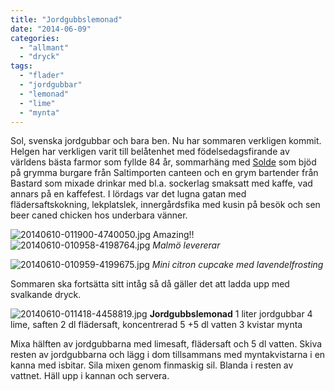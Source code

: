 ```yaml
---
title: "Jordgubbslemonad"
date: "2014-06-09"
categories: 
  - "allmant"
  - "dryck"
tags: 
  - "flader"
  - "jordgubbar"
  - "lemonad"
  - "lime"
  - "mynta"
---
```


Sol, svenska jordgubbar och bara ben. Nu har sommaren verkligen kommit. Helgen har verkligen varit till belåtenhet med födelsedagsfirande av världens bästa farmor som fyllde 84 år, sommarhäng med [Solde](https://solde.se) som bjöd på grymma burgare från Saltimporten canteen och en grym bartender från Bastard som mixade drinkar med bl.a. sockerlag smaksatt med kaffe, vad annars på en kaffefest. I lördags var det lugna gatan med flädersaftskokning, lekplatslek, innergårdsfika med kusin på besök och sen beer caned chicken hos underbara vänner.  
  
![20140610-011900-4740050.jpg](/static/img/20140610-011900-4740050.jpg)
Amazing!!  
![20140610-010958-4198764.jpg](/static/img/20140610-010958-4198764.jpg)
_Malmö levererar_  
  
![20140610-010959-4199675.jpg](/static/img/20140610-010959-4199675.jpg)
_Mini citron cupcake med lavendelfrosting_

Sommaren ska fortsätta sitt intåg så då gäller det att ladda upp med svalkande dryck.  
  
![20140610-011418-4458819.jpg](/static/img/20140610-011418-4458819.jpg)
**Jordgubbslemonad** 1 liter jordgubbar 4 lime, saften 2 dl flädersaft, koncentrerad 5 +5 dl vatten 3 kvistar mynta

Mixa hälften av jordgubbarna med limesaft, flädersaft och 5 dl vatten. Skiva resten av jordgubbarna och lägg i dom tillsammans med myntakvistarna i en kanna med isbitar. Sila mixen genom finmaskig sil. Blanda i resten av vattnet. Häll upp i kannan och servera.
